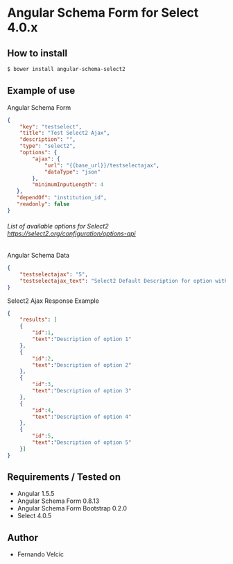 # Angular Schema Form for Select 4.0.x

## How to install
```sh
$ bower install angular-schema-select2
```
## Example of use
Angular Schema Form
```json
{
    "key": "testselect",
    "title": "Test Select2 Ajax",
    "description": "",
	"type": "select2",
	"options": {
        "ajax": {
            "url": "{{base_url}}/testselectajax",
            "dataType": "json"
        },
        "minimumInputLength": 4
   },
   "dependOf": "institution_id",
   "readonly": false 
}
```
###### List of available options for Select2 https://select2.org/configuration/options-api  
Angular Schema Data
```json
{
    "testselectajax": "5",
    "testselectajax_text": "Select2 Default Description for option with id=5"
}
```
Select2 Ajax Response Example
```json
{  
    "results": [  
    {  
        "id":1,  
        "text":"Description of option 1"  
    },
    {  
        "id":2,  
        "text":"Description of option 2"  
    },
    {  
        "id":3,  
        "text":"Description of option 3"  
    },
    {  
        "id":4,  
        "text":"Description of option 4"  
    },
    {  
        "id":5,  
        "text":"Description of option 5"  
    }]
}
```


## Requirements / Tested on
- Angular 1.5.5
- Angular Schema Form 0.8.13
- Angular Schema Form Bootstrap 0.2.0
- Select 4.0.5

## Author
- Fernando Velcic